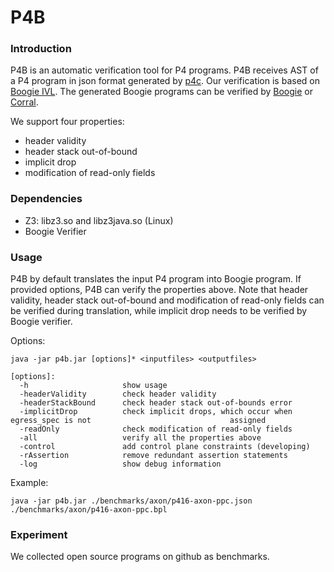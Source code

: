# P4B

### Introduction

P4B is an automatic verification tool for P4 programs. P4B receives AST of  a P4 program in json format generated by [p4c](https://github.com/p4lang/p4c). Our verification is based on [Boogie IVL](https://www.microsoft.com/en-us/research/project/boogie-an-intermediate-verification-language/). The generated Boogie programs can be verified by [Boogie](https://github.com/boogie-org/boogie) or [Corral](https://github.com/boogie-org/corral).

We support four properties:

- header validity
- header stack out-of-bound
- implicit drop
- modification of read-only fields

### Dependencies

- Z3: libz3.so and libz3java.so (Linux)
- Boogie Verifier

### Usage

P4B by default translates the input P4 program into Boogie program. If provided options, P4B can verify the properties above. Note that header validity, header stack out-of-bound and modification of read-only fields can be verified during translation, while implicit drop needs to be verified by Boogie verifier.

Options:

```
java -jar p4b.jar [options]* <inputfiles> <outputfiles>

[options]:
  -h                     show usage
  -headerValidity        check header validity
  -headerStackBound      check header stack out-of-bounds error
  -implicitDrop          check implicit drops, which occur when egress_spec is not 								 assigned
  -readOnly              check modification of read-only fields
  -all                   verify all the properties above
  -control               add control plane constraints (developing)
  -rAssertion            remove redundant assertion statements
  -log                   show debug information
```

Example:

```
java -jar p4b.jar ./benchmarks/axon/p416-axon-ppc.json ./benchmarks/axon/p416-axon-ppc.bpl
```

### Experiment

We collected open source programs on github as benchmarks.